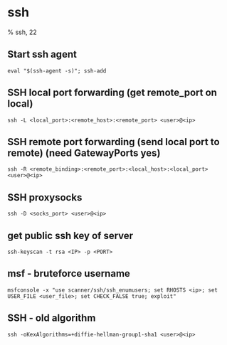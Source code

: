# ssh

% ssh, 22

## Start ssh agent
```
eval "$(ssh-agent -s)"; ssh-add
```

## SSH local port forwarding (get remote_port on local)
```
ssh -L <local_port>:<remote_host>:<remote_port> <user>@<ip>
```

## SSH remote port forwarding (send local port to remote) (need GatewayPorts yes)
```
ssh -R <remote_binding>:<remote_port>:<local_host>:<local_port> <user>@<ip>
```

## SSH proxysocks
```
ssh -D <socks_port> <user>@<ip>
```

## get public ssh key of server
```
ssh-keyscan -t rsa <IP> -p <PORT>
```

## msf - bruteforce username
```
msfconsole -x "use scanner/ssh/ssh_enumusers; set RHOSTS <ip>; set USER_FILE <user_file>; set CHECK_FALSE true; exploit"
```

## SSH - old algorithm
```
ssh -oKexAlgorithms=+diffie-hellman-group1-sha1 <user>@<ip>
```
